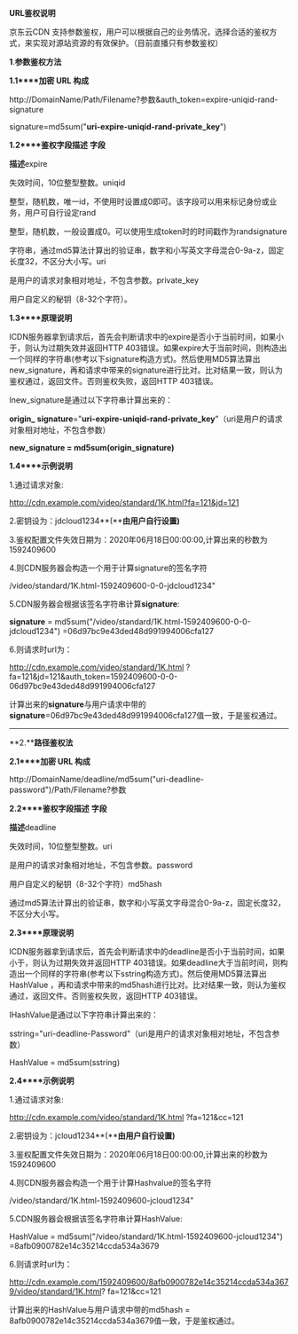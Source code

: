 **URL鉴权说明**

京东云CDN 支持参数鉴权，用户可以根据自己的业务情况，选择合适的鉴权方式，来实现对源站资源的有效保护。（目前直播只有参数鉴权）

**1**.**参数鉴权方法**

**1.1****加密 URL 构成**

http://DomainName/Path/Filename?参数&auth_token=expire-uniqid-rand-signature

signature=md5sum("**uri-expire-uniqid-rand-private_key**")

**1.2****鉴权字段描述**
**字段**

**描述**expire

失效时间，10位整型整数。uniqid

整型，随机数，唯一id，不使用时设置成0即可。该字段可以用来标记身份或业务，用户可自行设定rand

整型，随机数，一般设置成0。可以使用生成token时的时间戳作为randsignature

字符串，通过md5算法计算出的验证串，数字和小写英文字母混合0-9a-z，固定长度32，不区分大小写。uri

是用户的请求对象相对地址，不包含参数。private_key

用户自定义的秘钥（8-32个字符）。

**1.3****原理说明**

lCDN服务器拿到请求后，首先会判断请求中的expire是否小于当前时间，如果小于，则认为过期失效并返回HTTP 403错误。如果expire大于当前时间，则构造出一个同样的字符串(参考以下signature构造方式)。然后使用MD5算法算出new_signature，再和请求中带来的signature进行比对。比对结果一致，则认为鉴权通过，返回文件。否则鉴权失败，返回HTTP 403错误。

lnew_signature是通过以下字符串计算出来的：

**origin_** **signature**="**uri-expire-uniqid-rand-private_key**"（uri是用户的请求对象相对地址，不包含参数）

**new_signature = md5sum(origin_signature)**

**1.4****示例说明**

1.通过请求对象:

http://cdn.example.com/video/standard/1K.html?fa=121&jd=121

2.密钥设为：jdcloud1234**(****由用户自行设置)**

3.鉴权配置文件失效日期为：2020年06月18日00:00:00,计算出来的秒数为1592409600

4.则CDN服务器会构造一个用于计算signature的签名字符

/video/standard/1K.html-1592409600-0-0-jdcloud1234"

5.CDN服务器会根据该签名字符串计算**signature**:

**signature** = md5sum("/video/standard/1K.html-1592409600-0-0-jdcloud1234") =06d97bc9e43ded48d991994006cfa127

6.则请求时url为：

http://cdn.example.com/video/standard/1K.html ?fa=121&jd=121&auth_token=1592409600-0-0-06d97bc9e43ded48d991994006cfa127

计算出来的**signature**与用户请求中带的**signature**=06d97bc9e43ded48d991994006cfa127值一致，于是鉴权通过。

****

**2.****路径鉴权法**

**2.1****加密 URL 构成**

http://DomainName/deadline/md5sum("uri-deadline-password")/Path/Filename?参数

**2.2****鉴权字段描述**
**字段**

**描述**deadline

失效时间，10位整型整数。uri

是用户的请求对象相对地址，不包含参数。password

用户自定义的秘钥（8-32个字符）md5hash

通过md5算法计算出的验证串，数字和小写英文字母混合0-9a-z，固定长度32，不区分大小写。

**2.3****原理说明**

lCDN服务器拿到请求后，首先会判断请求中的deadline是否小于当前时间，如果小于，则认为过期失效并返回HTTP 403错误。如果deadline大于当前时间，则构造出一个同样的字符串(参考以下sstring构造方式)。然后使用MD5算法算出 HashValue ，再和请求中带来的md5hash进行比对。比对结果一致，则认为鉴权通过，返回文件。否则鉴权失败，返回HTTP 403错误。

lHashValue是通过以下字符串计算出来的：

sstring="uri-deadline-Password"（uri是用户的请求对象相对地址，不包含参数）

HashValue = md5sum(sstring)

**2.4****示例说明**

1.通过请求对象:

http://cdn.example.com/video/standard/1K.html ?fa=121&cc=121

2.密钥设为：jcloud1234**(****由用户自行设置)**

3.鉴权配置文件失效日期为：2020年06月18日00:00:00,计算出来的秒数为1592409600

4.则CDN服务器会构造一个用于计算Hashvalue的签名字符

/video/standard/1K.html-1592409600-jcloud1234"

5.CDN服务器会根据该签名字符串计算HashValue:

HashValue = md5sum("/video/standard/1K.html-1592409600-jcloud1234") =8afb0900782e14c35214ccda534a3679

6.则请求时url为：

http://cdn.example.com/1592409600/8afb0900782e14c35214ccda534a3679/video/standard/1K.html? fa=121&cc=121

计算出来的HashValue与用户请求中带的md5hash = 8afb0900782e14c35214ccda534a3679值一致，于是鉴权通过。